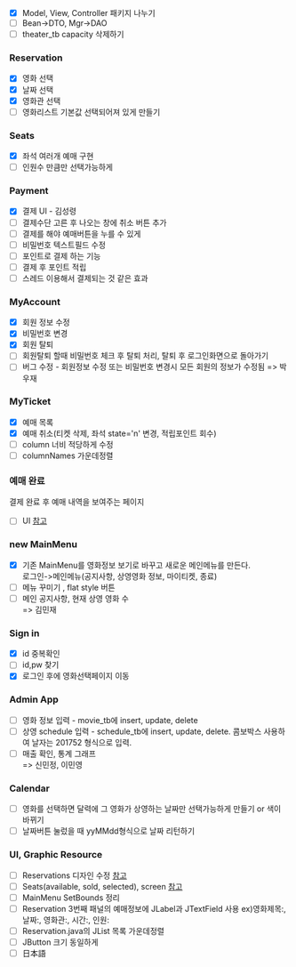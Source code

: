 - [x] Model, View, Controller 패키지 나누기
- [ ] Bean->DTO, Mgr->DAO
- [ ] theater_tb capacity 삭제하기

### Reservation
- [x] 영화 선택
- [x] 날짜 선택
- [x] 영화관 선택
- [ ] 영화리스트 기본값 선택되어져 있게 만들기

### Seats
- [x] 좌석 여러개 예매 구현
- [ ] 인원수 만큼만 선택가능하게

### Payment
- [x] 결제 UI - 김성령
- [ ] 결제수단 고른 후 나오는 창에 취소 버튼 추가
- [ ] 결제를 해야 예매버튼을 누를 수 있게
- [ ] 비밀번호 텍스트필드 수정
- [ ] 포인트로 결제 하는 기능
- [ ] 결제 후 포인트 적립
- [ ] 스레드 이용해서 결제되는 것 같은 효과

### MyAccount
- [x] 회원 정보 수정
- [x] 비밀번호 변경   
- [x] 회원 탈퇴
- [ ] 회원탈퇴 할때 비밀번호 체크 후 탈퇴 처리, 탈퇴 후 로그인화면으로 돌아가기  
- [ ] 버그 수정 - 회원정보 수정 또는 비밀번호 변경시 모든 회원의 정보가 수정됨
=> 박우재

### MyTicket
- [x] 예매 목록
- [x] 예매 취소(티켓 삭제, 좌석 state='n' 변경, 적립포인트 회수)
- [ ] column 너비 적당하게 수정
- [ ] columnNames 가운데정렬

### 예매 완료
결제 완료 후 예매 내역을 보여주는 페이지
- [ ] UI [참고](https://www.google.co.kr/search?q=%EC%98%81%ED%99%94+%EC%98%88%EB%A7%A4+%EB%82%B4%EC%97%AD&oq=%EC%98%81%ED%99%94+%EC%98%88%EB%A7%A4+%EB%82%B4%EC%97%AD)

### new MainMenu
- [x] 기존 MainMenu를 영화정보 보기로 바꾸고 새로운 메인메뉴를 만든다.   
로그인->메인메뉴(공지사항, 상영영화 정보, 마이티켓, 종료)
- [ ] 메뉴 꾸미기 , flat style 버튼  
- [ ] 메인 공지사항, 현재 상영 영화 수    
=> 김민재

### Sign in
- [x] id 중복확인
- [ ] id,pw 찾기
- [x] 로그인 후에 영화선택페이지 이동

### Admin App
- [ ] 영화 정보 입력 - movie_tb에 insert, update, delete
- [ ] 상영 schedule 입력 - schedule_tb에 insert, update, delete. 콤보박스 사용하여 날자는 201752 형식으로 입력.
- [ ] 매출 확인, 통계 그래프   
=> 신민정, 이민영

### Calendar
- [ ] 영화를 선택하면 달력에 그 영화가 상영하는 날짜만 선택가능하게 만들기 or 색이 바뀌기
- [ ] 날짜버튼 눌렀을 때 yyMMdd형식으로 날짜 리턴하기

### UI, Graphic Resource
- [ ] Reservations 디자인 수정 [참고](http://hangunsworld.com/blog/1775)
- [ ] Seats(available, sold, selected), screen  [참고](https://w3layouts.com/movie-ticket-booking-widget-flat-responsive-widget-template/)
- [ ] MainMenu SetBounds 정리
- [ ] Reservation 3번째 패널의 예매정보에 JLabel과 JTextField 사용 ex)영화제목:, 날짜:, 영화관:, 시간:, 인원:
- [ ] Reservation.java의 JList 목록 가운데정렬
- [ ] JButton 크기 동일하게
- [ ] 日本語